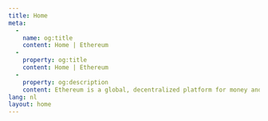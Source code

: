 ```yaml
---
title: Home
meta:
  - 
    name: og:title
    content: Home | Ethereum
  - 
    property: og:title
    content: Home | Ethereum
  - 
    property: og:description
    content: Ethereum is a global, decentralized platform for money and new kinds of applications. On Ethereum, you can write code that controls money, and build applications accessible anywhere in the world.
lang: nl
layout: home
---
```


<HomePage/>